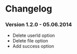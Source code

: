 # Changelog

### Version 1.2.0 - 05.06.2014

- Delete userId option
- Delete file option
- Add success option
